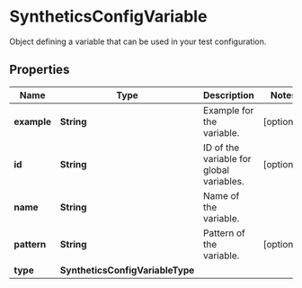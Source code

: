 # SyntheticsConfigVariable

Object defining a variable that can be used in your test configuration.

## Properties

| Name        | Type                             | Description                              | Notes      |
| ----------- | -------------------------------- | ---------------------------------------- | ---------- |
| **example** | **String**                       | Example for the variable.                | [optional] |
| **id**      | **String**                       | ID of the variable for global variables. | [optional] |
| **name**    | **String**                       | Name of the variable.                    |
| **pattern** | **String**                       | Pattern of the variable.                 | [optional] |
| **type**    | **SyntheticsConfigVariableType** |                                          |
